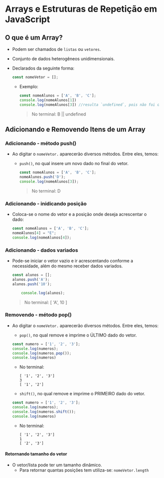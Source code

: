 # Arrays e Estruturas de Repetição em JavaScript

## O que é um Array?

- Podem ser chamados de `listas` ou `vetores`.
- Conjunto de dados heterogêneos unidimensionais.
- Declarados da seguinte forma:

    ~~~javascript
    const nomeVetor = [];
    ~~~
    - Exemplo:

        ~~~javascript
        const nomeAlunos = ['A', 'B', 'C'];
        console.log(nomeAlunos[1])
        console.log(nomeAlunos[3]) //resulta `undefined`, pois não foi declarado valor para essa posição.
        ~~~
        > No terminal: B || undefined

## Adicionando e Removendo Itens de um Array

### Adicionando - método push()

- Ao digitar o `nomeVetor.` aparecerão diversos métodos. Entre eles, temos:
    - `push()`, no qual insere um novo dado no final do vetor.

        ~~~javascript
        const nomeAlunos = ['A', 'B', 'C'];
        nomeAlunos.push('D');
        console.log(nomeAlunos[3]);
        ~~~
        > No terminal: D

### Adicionando - inidicando posição

- Coloca-se o nome do vetor e a posição onde deseja acrescentar o dado:
    ~~~javascript
    const nomeAlunos = ['A', 'B', 'C'];
    nomeAlunos[4] = "E";
    console.log(nomeAlunos[4]);
    ~~~

### Adicionando - dados variados

- Pode-se iniciar o vetor vazio e ir acrescentando conforme a necessidade, além do mesmo receber dados variados.
    ~~~javascript
    const alunos = [];
    alunos.push('A');
    alunos.push('10');
    
        console.log(alunos);
    ~~~
    > No terminal: [ 'A', 10 ]

### Removendo - método pop()

- Ao digitar o `nomeVetor.` aparecerão diversos métodos. Entre eles, temos:
    - `pop()`, no qual remove e imprime o ÚLTIMO dado do vetor.

    ~~~javascript
    const numero = ['1', '2', '3'];
    console.log(numeros);
    console.log(numeros.pop());
    console.log(numeros)
    ~~~

    - No terminal:
        ~~~
        [ '1', '2', '3']
        3
        [ '1', '2']
        ~~~

    - `shift()`, no qual remove e imprime o PRIMEIRO dado do vetor.

    ~~~javascript
    const numero = ['1', '2', '3'];
    console.log(numeros);
    console.log(numeros.shift());
    console.log(numeros)
    ~~~

    - No terminal:
        ~~~
        [ '1', '2', '3']
        1
        [ '2', '3']
        ~~~

#### Retornando tamanho do vetor
- O vetor/lista pode ter um tamanho dinâmico.
    - Para retornar quantas posições tem utiliza-se:  `nomeVetor.length`
